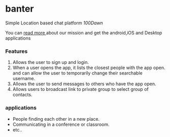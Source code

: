 # banter
Simple Location based chat platform     *100Dawn*

You can [read more ](https://peterkahenya.github.io/banter/) about our mission and get the android,iOS and Desktop applications


### Features

1. Allows the user to sign up and login.
2. When a user opens the app, it lists the closest people with the app open. and can allow the user to temporarily change their searchable username.
3. Allows the user to send messages to others who have the app open.
4. Allows users to broadcast link to private group to select group of contacts.


### applications
- People finding each other in a new place.
- Communicating in a conference or classroom.
- etc..

